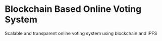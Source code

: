 # Blockchain Based Online Voting System

Scalable and transparent online voting system using blockchain and IPFS
